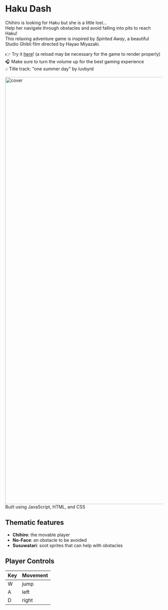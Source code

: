 # Haku Dash
Chihiro is looking for Haku but she is a little lost... <br>
Help her navigate through obstacles and avoid falling into pits to reach Haku! <br>
This relaxing adventure game is inspired by *Spirited Away*, a beautiful Studio Ghibli film directed by Hayao Miyazaki. <br>

👉 Try it [here](https://haku-dash.vercel.app)! (a reload may be necessary for the game to render properly) <br>
🎧 Make sure to turn the volume up for the best gaming experience <br>
🎶 Title track: "one summer day" by luvbyrd <br><br>
<img width="1361" alt="cover" src="https://github.com/ashwu11/haku-dash/assets/134242218/b3603980-9835-42ff-a946-c46780475759">
Built using JavaScript, HTML, and CSS

## Thematic features 
- **Chihiro**: the movable player
- **No-Face**: an obstacle to be avoided
- **Susuwatari**: soot sprites that can help with obstacles <br>

## Player Controls
| Key | Movement |
| --- | -------- |
|  W  |   jump   |
|  A  |   left   |
|  D  |   right  |
